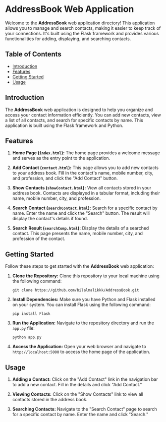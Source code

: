 # AddressBook Web Application

Welcome to the **AddressBook** web application directory! This application allows you to manage and search contacts, making it easier to keep track of your connections. It's built using the Flask framework and provides various functionalities for adding, displaying, and searching contacts.

## Table of Contents

- [Introduction](#introduction)
- [Features](#features)
- [Getting Started](#getting-started)
- [Usage](#usage)

## Introduction

The **AddressBook** web application is designed to help you organize and access your contact information efficiently. You can add new contacts, view a list of all contacts, and search for specific contacts by name. This application is built using the Flask framework and Python.

## Features

1. **Home Page (`index.html`):** The home page provides a welcome message and serves as the entry point to the application.

2. **Add Contact (`contact.html`):** This page allows you to add new contacts to your address book. Fill in the contact's name, mobile number, city, and profession, and click the "Add Contact" button.

3. **Show Contacts (`showContact.html`):** View all contacts stored in your address book. Contacts are displayed in a tabular format, including their name, mobile number, city, and profession.

4. **Search Contact (`searchContact.html`):** Search for a specific contact by name. Enter the name and click the "Search" button. The result will display the contact's details if found.

5. **Search Result (`searchComp.html`):** Display the details of a searched contact. This page presents the name, mobile number, city, and profession of the contact.

## Getting Started

Follow these steps to get started with the **AddressBook** web application:

1. **Clone the Repository:** Clone this repository to your local machine using the following command:
   ```
   git clone https://github.com/bilalmalikkk/AddressBook.git
   ```

2. **Install Dependencies:** Make sure you have Python and Flask installed on your system. You can install Flask using the following command:
   ```
   pip install Flask
   ```

3. **Run the Application:** Navigate to the repository directory and run the `app.py` file:
   ```
   python app.py
   ```

4. **Access the Application:** Open your web browser and navigate to `http://localhost:5000` to access the home page of the application.

## Usage

1. **Adding a Contact:** Click on the "Add Contact" link in the navigation bar to add a new contact. Fill in the details and click "Add Contact."

2. **Viewing Contacts:** Click on the "Show Contacts" link to view all contacts stored in the address book.

3. **Searching Contacts:** Navigate to the "Search Contact" page to search for a specific contact by name. Enter the name and click "Search."
